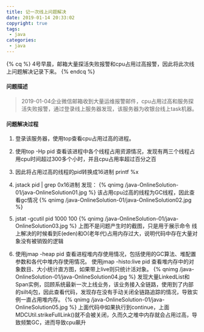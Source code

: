 ```yaml
---
title: 记一次线上问题解决
date: 2019-01-14 20:33:02
copyright: true
tags:
 - java
categories:
 - java
---
```


{% cq %} 
4号早晨，邮箱大量探活失败报警和cpu占用过高报警，因此将此次线上问题解决记录下来。
{% endcq %}
<!-- more -->

#### 问题描述
> 2019-01-04企业微信邮箱收到大量运维报警邮件，cpu占用过高和服务探活失败报警，通过登录线上服务器发现，该服务器为收银台线上task机器。


#### 问题解决过程

1. 登录该服务器，使用top查看cpu占用过高的进程。
2. 使用top -Hp pid 查看该进程中各个线程占用资源情况，发现有两三个线程占用cpu时间超过300多个小时，并且cpu占用率超过百分之百
3. 因此将占用过高的线程的pid转换成16进制   printf %x <pid>
4. jstack pid | grep 0x16进制
   发现：
{% qnimg /java-OnlineSolution-01/java-OnlineSolution01.jpg %}
   该占用cpu过高的线程为GC线程，因此查看gc情况
{% qnimg /java-OnlineSolution-01/java-OnlineSolution02.jpg %}
5. jstat -gcutil pid 1000 100
{% qnimg /java-OnlineSolution-01/java-OnlineSolution03.jpg %}
   上图不是问题产生时的截图，只是用于展示命令
   线上解决的时候看到E(eden)和O(老年代)占用内存过大，说明代码中存在大量对象没有被销毁的逻辑

6. 使用jmap -heap pid 查看进程堆内存使用情况，包括使用的GC算法、堆配置参数和各代中堆内存使用情况。
   使用jmap -histo:live pid  查看堆内存中的对象数目、大小统计直方图，如果带上live则只统计活对象。
   {% qnimg /java-OnlineSolution-01/java-OnlineSolution04.jpg %}
   发现大量LinkedList和Span实例，回顾系统最新一次上线业务，该业务接入全链路，使用到了内部的silt4j包，因此查看代码，发现存在没有手动关闭全链路追踪的情况，导致实例一直占用堆内存。
   {% qnimg /java-OnlineSolution-01/java-OnlineSolution05.jpg %}
   上面代码中如果执行到continue，上面MDCUtil.strikeFullLink()就不会被关闭，久而久之堆中内存就会占用过高，导致频繁GC，进而导致cpu飙升
   